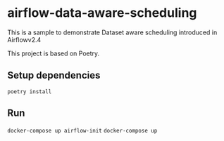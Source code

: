 # airflow-data-aware-scheduling
This is a sample to demonstrate Dataset aware scheduling introduced in Airflowv2.4


This project is based on Poetry.

## Setup dependencies

``poetry install``


## Run

``docker-compose up airflow-init``
``docker-compose up``